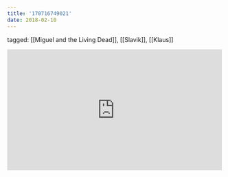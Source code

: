 ```yaml
---
title: '170716749021'
date: 2018-02-10
---
```

tagged: [[Miguel and the Living Dead]], [[Slavik]], [[Klaus]]
<iframe allow="accelerometer; autoplay; clipboard-write; encrypted-media; gyroscope; picture-in-picture" allowfullscreen="" frameborder="0" height="281" id="youtube_iframe" src="https://www.youtube.com/embed/q4JihnK5J88?feature=oembed&amp;enablejsapi=1&amp;origin=https://safe.txmblr.com&amp;wmode=opaque" width="500"></iframe>
